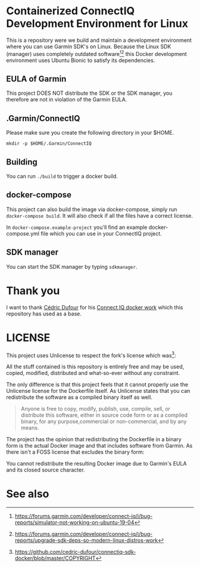 Containerized ConnectIQ Development Environment for Linux
==

This is a repository were we build and maintain a development environment where
you can use Garmin SDK's on Linux. Because the Linux SDK (manager) uses
completely outdated software[^1][^2] this Docker development environment uses
Ubuntu Bionic to satisfy its dependencies.

## EULA of Garmin

This project DOES NOT distribute the SDK or the SDK manager, you therefore are
not in violation of the Garmin EULA.

## .Garmin/ConnectIQ

Please make sure you create the following directory in your $HOME.

```
mkdir -p $HOME/.Garmin/ConnectIQ
```

## Building

You can run `./build` to trigger a docker build.

## docker-compose

This project can also build the image via docker-compose, simply run
`docker-compose build`. It will also check if all the files have a correct
license.

In `docker-compose.example-project` you'll find an example docker-compose.yml
file which you can use in your ConnectIQ project.

## SDK manager

You can start the SDK manager by typing `sdkmanager`.

# Thank you

I want to thank [Cédric Dufour](https://github.com/cedric-dufour) for his
[Connect IQ docker work](https://github.com/cedric-dufour/connectiq-sdk-docker) which this
repository has used as a base.

# LICENSE

This project uses Unlicense to respect the fork's license which was[^3]:

  All the stuff contained is this repository is entirely free and may be used,
  copied, modified, distributed and what-so-ever without any constraint.

The only difference is that this project feels that it cannot properly use the
Unlicense license for the Dockerfile itself. As Unlicense states that you can
redistribute the software as a compiled binary itself as well.

> Anyone is free to copy, modify, publish, use, compile, sell, or distribute
> this software, either in source code form or as a compiled binary, for any
> purpose,commercial or non-commercial, and by any means.

The project has the opinion that redistributing the Dockerfile in a binary form
is the actual Docker image and that includes software from Garmin. As there
isn't a FOSS license that excludes the binary form:

You cannot redistribute the resulting Docker image due to Garmin's EULA and its
closed source character.

# See also

[^1]: https://forums.garmin.com/developer/connect-iq/i/bug-reports/simulator-not-working-on-ubuntu-19-04
[^2]: https://forums.garmin.com/developer/connect-iq/i/bug-reports/upgrade-sdk-deps-so-modern-linux-distros-work
[^3]: https://github.com/cedric-dufour/connectiq-sdk-docker/blob/master/COPYRIGHT
